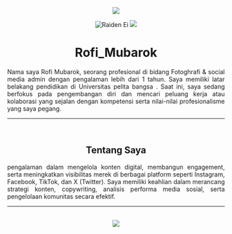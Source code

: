 <div align=center>
<img src="https://capsule-render.vercel.app/api?type=waving&height=70&color=100:49108B,20:F3F8FF&section=footer&reversal=false&textBg=false&fontAlignY=50&descAlign=48&descAlignY=59"/>

  ![Raiden Ei](https://github.com/user-attachments/assets/f82d82ca-7176-4771-b6ea-11830cf463b8)
<img src="https://capsule-render.vercel.app/api?type=waving&height=70&color=20:49108B,100:F3F8FF&section=header&reversal=false&textBg=false&fontAlignY=50&descAlign=48&descAlignY=59"/>

# Rofi_Mubarok

</div>
<div align=justify>
Nama saya Rofi Mubarok, seorang profesional di bidang Fotoghrafi & social media admin dengan pengalaman lebih dari 1 tahun. Saya memiliki latar belakang pendidikan di Universitas pelita bangsa .
Saat ini, saya sedang berfokus pada pengembangan diri dan mencari peluang kerja atau kolaborasi yang sejalan dengan kompetensi serta nilai-nilai profesionalisme yang saya pegang.

<hr><br>

<div align=center>
  
## Tentang Saya

<div align=justify>
pengalaman dalam mengelola konten digital, membangun engagement, serta meningkatkan visibilitas merek di berbagai platform seperti Instagram, Facebook, TikTok, dan X (Twitter). Saya memiliki keahlian dalam merancang strategi konten, copywriting, analisis performa media sosial, serta pengelolaan komunitas secara efektif.

<div align=center>

<hr><br>

<a href="https://www.x.com/n4vrl0s3/">
  <img src="https://capsule-render.vercel.app/api?type=waving&height=200&color=100:49108B,20:F3F8FF&section=footer&reversal=false&textBg=false&fontAlignY=50&descAlign=48&descAlignY=59"/>
</a>
